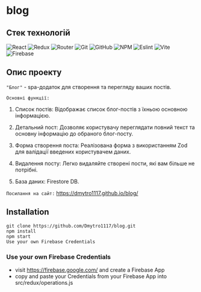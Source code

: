 # blog

## Стек технологій

![React](https://img.shields.io/badge/React-20232A?style=for-the-badge&logo=react&logoColor=61DAFB)
![Redux](https://img.shields.io/badge/Redux-593D88?style=for-the-badge&logo=redux&logoColor=white)
![Router](https://img.shields.io/badge/React_Router-CA4245?style=for-the-badge&logo=react-router&logoColor=white)
![Git](https://img.shields.io/badge/git-%23F05033.svg?style=for-the-badge&logo=git&logoColor=white)
![GitHub](https://img.shields.io/badge/github-%23121011.svg?style=for-the-badge&logo=github&logoColor=white)
![NPM](https://img.shields.io/badge/NPM-%23000000.svg?style=for-the-badge&logo=npm&logoColor=white)
![Eslint](https://img.shields.io/badge/eslint-3A33D1?style=for-the-badge&logo=eslint&logoColor=white)
![Vite](https://img.shields.io/badge/Vite-B73BFE?style=for-the-badge&logo=vite&logoColor=FFD62E)
![Firebase](https://img.shields.io/badge/firebase-ffca28?style=for-the-badge&logo=firebase&logoColor=black)

## Опис проекту

`"Блог"` - spa-додаток для створення та перегляду ваших постів.

`Основні функції:`

1. Список постів: Відображає список блог-постів з їхньою основною інформацією.

2. Детальний пост: Дозволяє користувачу переглядати повний текст та основну
   інформацію до обраного блог-посту.

3. Форма створення поста: Реалізована форма з використанням Zod для валідації
   введених користувачем даних.

4. Видалення посту: Легко видаляйте створені пости, які вам більше не потрібні.

5. База даних: Firestore DB.

`Посилання на сайт:` https://dmytro1117.github.io/blog/

## Installation

```
git clone https://github.com/Dmytro1117/blog.git
npm install
npm start
Use your own Firebase Credentials
```

### Use your own Firebase Credentials

- visit https://firebase.google.com/ and create a Firebase App
- copy and paste your Credentials from your Firebase App into
  src/redux/operations.js

